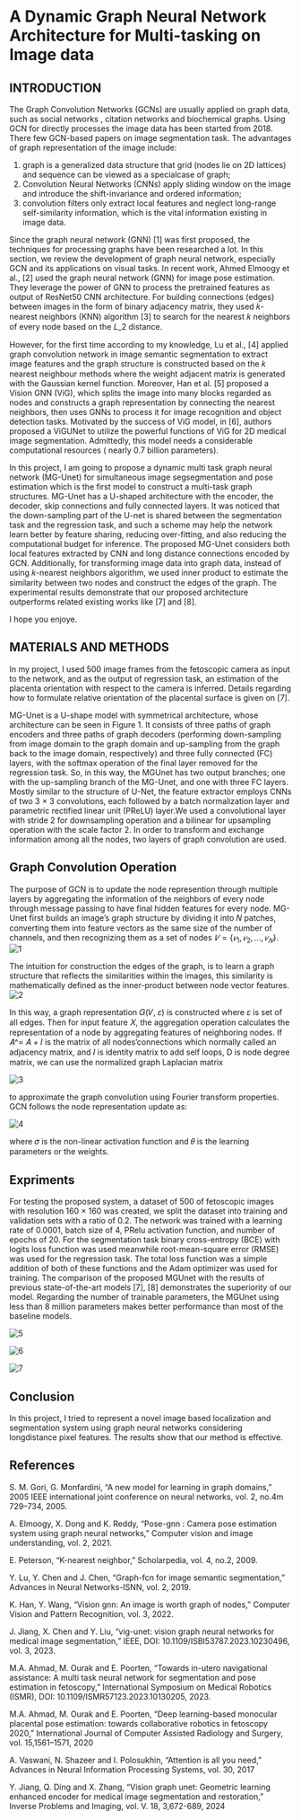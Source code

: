 # A Dynamic Graph Neural Network Architecture for Multi-tasking on Image data
## INTRODUCTION

The Graph Convolution Networks (GCNs) are usually applied on graph data, such as social networks , citation networks and biochemical graphs. Using GCN for directly processes the image data has been started from 2018. There few GCN-based papers on image segmentation task. The advantages of graph representation of the image
include:
1) graph is a generalized data structure that grid (nodes lie on 2D lattices) and sequence can be viewed as a specialcase of graph;
2) Convolution Neural Networks (CNNs) apply sliding window on the image and introduce the shift-invariance and ordered information;
3) convolution filters only extract local features and neglect long-range self-similarity information, which is the vital information existing in image data.

Since the graph neural network (GNN) [1] was first proposed, the techniques for processing graphs have been researched a lot. In this section, we review the development of graph neural network, especially GCN and
its applications on visual tasks. In recent work, Ahmed Elmoogy et al., [2] used the graph neural network (GNN) for image pose estimation. They leverage the power of GNN to process the pretrained features as output of ResNet50 CNN architecture. For building connections (edges) between images in the form of binary adjacency matrix, they used 𝑘-nearest neighbors (KNN) algorithm [3] to search for the nearest 𝑘 neighbors of every node based on the 𝐿_2 distance.

However, for the first time according to my knowledge, Lu et al., [4] applied graph convolution network in image semantic segmentation to extract image features and the graph structure is constructed based on the 𝑘 nearest neighbour methods where the weight adjacent matrix is generated with the Gaussian kernel function. Moreover, Han et al. [5] proposed a Vision GNN (ViG), which splits the image into many blocks regarded as nodes and constructs a graph representation by connecting the nearest neighbors, then uses GNNs to process it for image recognition and object detection tasks. Motivated by the success of ViG model, in [6], authors proposed a ViGUNet to utilize the powerful functions of ViG for 2D medical image segmentation. Admittedly, this model needs a considerable computational resources ( nearly 0.7 billion parameters).

In this project, I am going to  propose a dynamic multi task graph neural network (MG-Unet) for simultaneous image segsegmentation and pose estimation which is the first model to construct a multi-task graph structures. MG-Unet has a U-shaped architecture with the encoder, the decoder, skip connections and fully connected layers. It was noticed that the down-sampling part of the U-net is shared between the segmentation task and the regression task, and such a scheme may help the network learn better by feature sharing, reducing over-fitting, and also reducing the computational budget for inference. The proposed MG-Unet considers both local features extracted by CNN and long distance connections encoded by GCN. Additionally, for transforming image data into graph data, instead of using 𝑘-nearest neighbors algorithm, we used inner product to estimate the similarity between two nodes and construct the edges of the graph. The experimental results demonstrate that our proposed architecture outperforms related existing works like [7] and [8].

I hope you enjoye.
## MATERIALS AND METHODS
In my project, I used 500 image frames from the fetoscopic camera as input to the network, and as the output of regression task, an estimation of the placenta orientation with respect to the camera is inferred. Details regarding how to formulate relative orientation of the placental surface is given on [7].

MG-Unet is a U-shape model with symmetrical architecture, whose architecture can be seen in Figure 1. It consists of three paths of graph encoders and three paths of graph decoders (performing down-sampling from image domain to the graph domain and up-sampling from the graph back to the image domain, respectively) and three fully connected (FC) layers, with the softmax operation of the final layer removed for the regression task. So, in this way, the MGUnet has two output branches; one with the up-sampling branch of the MG-Unet, and one with three FC layers. Mostly similar to the structure of U-Net, the feature extractor employs CNNs of two 3 × 3 convolutions, each followed by a batch normalization layer and parametric rectified linear unit (PReLU) layer.We used a convolutional layer with stride 2 for downsampling operation and a bilinear for upsampling operation with the scale factor 2. In order to transform and exchange information among all the nodes, two layers of graph convolution are used.

## Graph Convolution Operation
The purpose of GCN is to update the node represention through multiple layers by aggregating the information of the neighbors of every node through message passing to have final hidden features for every node. MG-Unet first builds an image’s graph structure by dividing it into 𝑁 patches, converting them into feature vectors as the same size of the number of channels, and then recognizing them as a set of nodes
$𝑉 = \{ 𝑣_1, 𝑣_2,... , 𝑣_𝑁 \}$.
![1](https://github.com/user-attachments/assets/9c1e8e17-bf41-4d4a-9a1e-70301d350eb6)

The intuition for construction the edges of the graph, is to learn a graph structure that reflects the similarities within the images, this similarity is mathematically defined as the inner-product
between node vector features.
![2](https://github.com/user-attachments/assets/407b46d3-e526-4f7c-81e2-dc4e59352eae)

In this way, a graph representation 𝐺(𝑉, 𝜀) is constructed where 𝜀 is set of all edges. Then for input feature 𝑋, the aggregation operation calculates the representation of a node by aggregating features of neighboring nodes. If 𝐴^= 𝐴 + 𝐼 is the matrix of all nodes’connections which normally called an adjacency matrix, and 𝐼 is identity matrix to add self loops, D is node degree matrix, we can use the normalized graph Laplacian matrix 

![3](https://github.com/user-attachments/assets/53025ac5-1ee0-4fad-b62a-6cba70404dfc)

to approximate the graph convolution using Fourier transform properties. GCN follows the node representation update as:

![4](https://github.com/user-attachments/assets/aae62662-e328-45cd-880a-bfe43f7678c0)

where 𝜎 is the non-linear activation function and 𝜃 is the learning parameters or the weights.

## Expriments

For testing the proposed system, a dataset of 500 of fetoscopic images with resolution 160 × 160 was created, we split the dataset into training and validation sets with a ratio of 0.2. The network was trained with a learning rate of 0.0001, batch size of 4, PRelu activation function, and number of epochs of 20. For the segmentation task binary cross-entropy (BCE) with logits loss function was used meanwhile root-mean-square error (RMSE) was used for the regression task. The total loss function was a simple addition of both of these functions and the Adam optimizer was used for training. The comparison of the proposed MGUnet with the results of previous state-of-the-art models [7], [8] demonstrates the superiority of our model. Regarding the number of trainable parameters, the MGUnet using less than 8 million parameters makes better
performance than most of the baseline models.

![5](https://github.com/user-attachments/assets/1f06bece-17cc-4cf8-8004-22404916b210)

![6](https://github.com/user-attachments/assets/9d1775b0-fdb2-4160-9290-79020f3f2c8e)

![7](https://github.com/user-attachments/assets/8f5534f2-3e89-4a3e-85e2-062cff3a00f2)

## Conclusion

In this project, I tried to represent a novel image based localization and segmentation system using graph neural networks considering longdistance pixel features. The results show that our method is
effective.

## References

 S. M. Gori, G. Monfardini, “A new model for learning in graph
domains,” 2005 IEEE international joint conference on neural
networks, vol. 2, no.4m 729–734, 2005.

 A. Elmoogy, X. Dong and K. Reddy, “Pose-gnn
: Camera pose estimation system using graph neural networks,”
Computer vision and image understanding, vol. 2, 2021.

 E. Peterson, “K-nearest neighbor,” Scholarpedia, vol. 4, no.2,
2009.

Y. Lu, Y. Chen and J. Chen, “Graph-fcn for image semantic
segmentation,” Advances in Neural Networks-ISNN, vol. 2, 2019.

K. Han, Y. Wang, “Vision gnn: An image is
worth graph of nodes,” Computer Vision and Pattern Recognition,
vol. 3, 2022.

J. Jiang, X. Chen and Y. Liu, “vig-unet: vision graph
neural networks for medical image segmentation,” IEEE, DOI:
10.1109/ISBI53787.2023.10230496, vol. 3, 2023.

M.A. Ahmad, M. Ourak and E. Poorten, “Towards
in-utero navigational assistance: A multi task neural
network for segmentation and pose estimation in fetoscopy,”
International Symposium on Medical Robotics (ISMR), DOI:
10.1109/ISMR57123.2023.10130205, 2023.

M.A. Ahmad, M. Ourak and E. Poorten, “Deep
learning-based monocular placental pose estimation: towards collaborative
robotics in fetoscopy 2020,” International Journal of
Computer Assisted Radiology and Surgery, vol. 15,1561–1571,
2020

A. Vaswani, N. Shazeer and
I. Polosukhin, “Attention is all you need,” Advances in Neural
Information Processing Systems, vol. 30, 2017

Y. Jiang, Q. Ding and X. Zhang, “Vision graph unet:
Geometric learning enhanced encoder for medical image
segmentation and restoration,” Inverse Problems and Imaging, vol.
V. 18, 3,672-689, 2024
